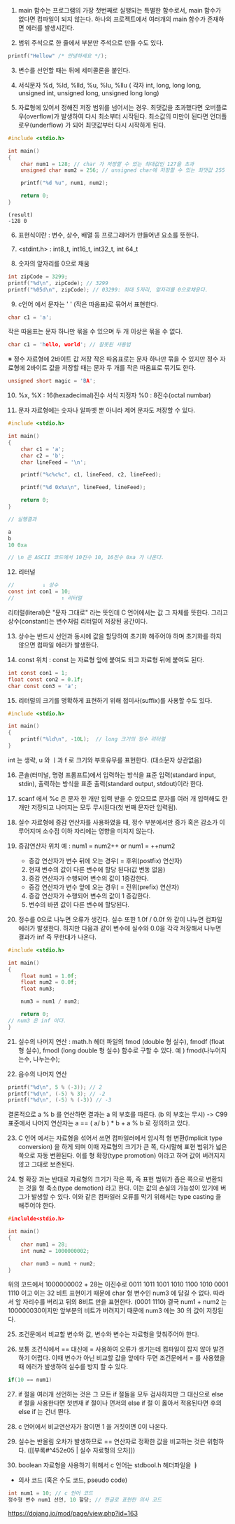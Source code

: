 1. main 함수는 프로그램의 가장 첫번째로 실행되는 특별한 함수로서, main 함수가 없다면 컴파일이 되지 않는다. 하나의 프로젝트에서 여러개의 main 함수가 존재하면 에러를 발생시킨다. 

2. 범위 주석으로 한 줄에서 부분만 주석으로 만들 수도 있다.
```c
printf("Hellow" /* 안녕하세요 */);
```

3. 변수를 선언할 때는 뒤에 세미콜론을 붙인다.

4. 서식문자 %d, %ld, %lld, %u, %lu, %llu ( 각자 int, long, long long, unsigned int, unsigned long, unsigned long long)

5. 자료형에 있어서 정해진 저장 범위를 넘어서는 경우. 최댓값을 초과했다면 오버플로우(overflow)가 발생하여 다시 최소부터 시작된다. 최소값의 미만이 된다면 언더플로우(underflow) 가 되어 최댓값부터 다시 시작하게 된다.
```c
#include <stdio.h>

int main()
{
	char num1 = 128; // char 가 저장할 수 있는 최대값인 127을 초과
	unsigned char num2 = 256; // unsigned char에 저장할 수 있는 최댓값 255 보다 큰 수를 할당

	printf("%d %u", num1, num2);

	return 0;
}
```
```결과
(result)
-128 0
```

6. 표현식이란 : 변수, 상수, 배열 등 프로그래머가 만들어낸 요소를 뜻한다. 

7. <stdint.h> : int8_t, int16_t, int32_t, int 64_t

8. 숫자의 앞자리를 0으로 채움
```c
int zipCode = 3299;
printf("%d\n", zipCode); // 3299
printf("%05d\n", zipCode); // 03299: 최대 5자리, 앞자리를 0으로채운다.
```

9. c언어 에서 문자는 ' ' (작은 따옴표)로 묶어서 표현한다.
```c
char c1 = 'a';
```

작은 따옴표는 문자 하나만 묶을 수 있으며 두 개 이상은 묶을 수 없다.
```c
char c1 = 'hello, world'; // 잘못된 사용법
```

※ 정수 자료형에 2바이트 값 저장
작은 따옴표로는 문자 하나만 묶을 수 있지만 정수 자료형에 2바이트 값을 저장할 때는 문자 두 개를 작은 따옴표로 묶기도 한다.
```c
unsigned short magic = 'BA';
```

10. %x, %X : 16(hexadecimal)진수 서식 지정자
    %0 : 8진수(octal numbar)

11. 문자 자료형에는 숫자나 알파벳 뿐 아니라 제어 문자도 저장할 수 있다.
```c
#include <stdio.h>

int main()
{
	char c1 = 'a';
	char c2 = 'b';
	char lineFeed = '\n';

	printf("%c%c%c", c1, lineFeed, c2, lineFeed);

	printf("%d 0x%x\n", lineFeed, lineFeed);

	return 0;
}

// 실행결과

a
b
10 0xa

// \n 은 ASCII 코드에서 10진수 10, 16진수 0xa 가 나온다. 
```

12. 리터널
```c
//         ↓ 상수
const int con1 = 10;
//               ↑ 리터럴
```
리터럴(literal)은 "문자 그대로" 라는 뜻인데 C 언어에서는 값 그 자체를 뜻한다. 그리고 상수(constant)는 변수처럼 리터럴이 저장된 공간이다.

13. 상수는 반드시 선언과 동시에 값을 할당하여 초기화 해주어야 하며 초기화를 하지 않으면 컴파일 에러가 발생한다.

14. const 위치 : const 는 자료형 앞에 붙여도 되고 자료형 뒤에 붙여도 된다.
```c
int const con1 = 1;
float const con2 = 0.1f;
char const con3 = 'a';
```

15. 리터럴의 크기를 명확하게 표현하기 위해 접미사(suffix)를 사용할 수도 있다.
```c
#include <stdio.h>

int main()
{
	printf("%ld\n", -10L);  // long 크기의 정수 리터럴
}
```
int 는 생략, u 와 ㅣ과 f 로 크기와 부호유무를 표현한다. (대소문자 상관없음)

16. 콘솔(터미널, 명령 프롬프트)에서 입력하는 방식을 표준 입력(standard input, stdin), 출력하는 방식을 표준 출력(standard output, stdout)이라 한다.

17. scanf 에서 %c 은 문자 한 개만 입력 받을 수 있으므로 문자를 여러 개 입력해도 한 개만 저장되고 나머지는 모두 무시된다(첫 번째 문자만 입력됨).

18. 실수 자료형에 증감 연산자를 사용하였을 때, 정수 부분에서만 증가 혹은 감소가 이루어지며 소수점 이하 자리에는 영향을 미치지 않는다.

19. 증감연산자 위치
	예 : num1 = num2++ or num1  = ++num2
	-  증감 연산자가 변수 뒤에 오는 경우( = 후위(postfix) 연산자)
	2. 현재 변수의 값이 다른 변수에 할당 된다(값 변동 없음)
	3. 증감 연산자가 수행되어 변수의 값이 1증감한다.
	- 증감 연산자가 변수 앞에 오는 경우( = 전위(prefix) 연산자)
	4. 증감 연산자가 수행되어 변수의 값이 1 증감한다.
	5. 변수의 바뀐 값이 다른 변수에 할당된다.

20. 정수를 0으로 나누면 오류가 생긴다. 실수 또한 1.0f / 0.0f 와 같이 나누면 컴파일 에러가 발생한다. 하지만 다음과 같이 변수에 실수와 0.0을 각각 저장해서 나누면 결과가 inf 즉 무한대가 나온다.
```c
#include <stdio.h>

int main()
{
	float num1 = 1.0f;
	float num2 = 0.0f;
	float num3;

	num3 = num1 / num2;

	return 0;
// num3 은 inf 이다.
}
```

21. 실수의 나머지 연산 : math.h 헤더 파일의 fmod (double 형 실수), fmodf (float 형 실수), fmodl (long double 형 실수) 함수로 구할 수 있다. 
	예 ) fmod(나누어지는수, 나누는수);

22. 음수의 나머지 연산
```c
printf("%d\n", 5 % (-3)); // 2
printf("%d\n", (-5) % 3); // -2
printf("%d\n", (-5) % (-3)) // -3
```
결론적으로 a % b 를 연산하면 결과는 a 의 부호를 따른다. (b 의 부호는 무시)
-> C99 표준에서 나머지 연산자는 a == ( a/ b ) * b + a % b 로 정의하고 있다.

23. C 언어 에서는 자료형을 섞어서 쓰면 컴파일러에서 암시적 형 변환(Implicit type conversion) 을 하게 되며 이때 자료형의 크기가 큰 쪽, 다시말해 표현 범위가 넓은 쪽으로 자동 변환된다. 이를 형 확장(type promotion) 이라고 하며 값이 버려지지 않고 그대로 보존된다.

24. 형 확장 과는 반대로 자료형의 크기가 작은 쪽, 즉 표현 범위가 좁은 쪽으로 변환되는 것을 형 축소(type demotion) 라고 한다. 이는 값의 손실의 가능성이 있기에 버그가 발생할 수 있다. 이와 같은 컴파일러 오류를 막기 위해서는 type casting 을 해주어야 한다.
```c
#inclulde<stdio.h>

int main()
{
	char num1 = 28;
	int num2 = 1000000002;

	char num3 = num1 + num2;
}
```
위의 코드에서 1000000002  + 28는 이진수로  0011 1011 1001 1010 1100 1010 0001 1110 이고 이는 32 비트 표현이기 때문에 char 형 변수인 num3 에 담길 수 없다. 따라서 앞 자리수를 버리고 뒤의 8비트 만을 표현한다. (0001 1110)
결국 num1 + num2 는 100000030이지만 앞부분의 비트가 버려지기 때문에 num3 에는 30 의 값이 저장된다.

25. 조건문에서 비교할 변수와 값, 변수와 변수는 자료형을 맞춰주어야 한다.

26. 보통 조건식에서 == 대신에 = 사용하여 오류가 생기는데 컴파일이 잡지 않아 발견하기 어렵다. 이때 변수가 아닌 비교할 값을 앞에다 두면 조건문에서 = 를 사용했을 때 에러가 발생하여 실수를 방지 할 수 있다.
```c
if(10 == num1)
```

27. if 절을 여러개 선언하는 것은 그 모든 if 절들을 모두 검사하지만 그 대신으로 else if 절을 사용한다면 첫번재 if 절이나 먼저의 else if 절 이 옳아서 적용된다면 후의 else if 는 건너 뛴다.

28. c 언어에서 비교연산자가 참이면 1 을 거짓이면 0이 나온다.

29. 실수는 반올림 오차가 발생하므로 == 연산자로 정확한 값을 비교하는 것은 위험하다. ([[부록#^452e05 | 실수 자료형의 오차]])

30. boolean 자료형을 사용하기 위해서 c 언어는 stdbool.h 헤더파일을 ㅑ 




* 의사 코드 (혹은 수도 코드, pseudo code)
```c
int num1 = 10; // c 언어 코드
정수형 변수 num1 선언, 10 할당; // 한글로 표현한 의사 코드
```

https://dojang.io/mod/page/view.php?id=163